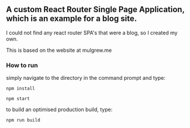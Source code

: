 ## A custom React Router Single Page Application, which is an example for a blog site. 

I could not find any react router SPA's that were a blog, so I created my own.

This is based on the website at mulgrew.me

### How to run
simply navigate to the directory in the command prompt and type:
```
npm install
```
```
npm start
```

to build an optimised production build, type:
```
npm run build
```
